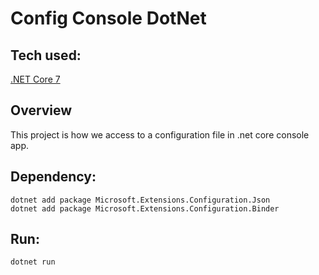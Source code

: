 # Config Console DotNet

## Tech used:

[.NET Core 7](https://dotnet.microsoft.com/en-us/download/dotnet/7.0)

## Overview

This project is how we access to a configuration file in .net core console app.

## Dependency:
    dotnet add package Microsoft.Extensions.Configuration.Json
    dotnet add package Microsoft.Extensions.Configuration.Binder
## Run:
    dotnet run
